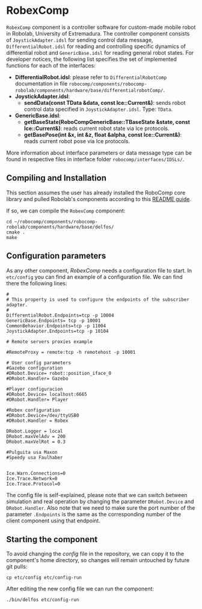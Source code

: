 # RobexComp

`RobexComp` component is a controller software for custom-made mobile robot in Robolab, University of Extremadura. The controller component consists of `JoystickAdapter.idsl` for sending control data message, `DifferentialRobot.idsl` for reading and controlling specific dynamics of differential robot and `GenericBase.idsl` for reading general robot states. For developer notices, the following list specifies the set of implemented functions for each of the interfaces:

* **DifferentialRobot.idsl**: please refer to `DifferentialRobotComp` documentation in file `robocomp/components/robocomp-robolab/components/hardware/base/differentialrobotComp/`.
* **JoystickAdapter.idsl**:
  - **sendData(const TData  &data, const Ice::Current&)**: sends robot control data specified in `JoystickAdapter.idsl`. Type: `TData`.
* **GenericBase.idsl**:
  - **getBaseState(RoboCompGenericBase::TBaseState  &state, const Ice::Current&)**: reads current robot state via Ice protocols.
  - **getBasePose(int  &x,  int  &z,  float  &alpha, const Ice::Current&)**: reads current robot pose via Ice protocols.

More information about interface parameters or data message type can be found in respective files in interface folder `robocomp/interfaces/IDSLs/`.

## Compiling and Installation

This section assumes the user has already installed the RoboComp core library and pulled Robolab's components according to this [README guide](https://github.com/robocomp/robocomp).

If so, we can compile the `RobexComp` component:
```
cd ~/robocomp/components/robocomp-robolab/components/hardware/base/delfos/
cmake .
make
```

## Configuration parameters
As any other component, *RobexComp* needs a configuration file to start. In `etc/config` you can find an example of a configuration file. We can find there the following lines:

```
#
# This property is used to configure the endpoints of the subscriber adapter.
#
DifferentialRobot.Endpoints=tcp -p 10004
GenericBase.Endpoints= tcp -p 10001
CommonBehavior.Endpoints=tcp -p 11004
JoystickAdapter.Endpoints=tcp -p 10104

# Remote servers proxies example

#RemoteProxy = remote:tcp -h remotehost -p 10001

# User config parameters
#Gazebo configuration
#DRobot.Device= robot::position_iface_0
#DRobot.Handler= Gazebo

#Player configuracion
#DRobot.Device= localhost:6665
#DRobot.Handler= Player

#Robex configuration
#DRobot.Device=/dev/ttyUSB0
#DRobot.Handler = Robex

DRobot.Logger = local
DRobot.maxVelAdv = 200
DRobot.maxVelRot = 0.3

#Pulguita usa Maxon
#Speedy usa Faulhaber


Ice.Warn.Connections=0
Ice.Trace.Network=0
Ice.Trace.Protocol=0
```

The config file is self-explained, please note that we can switch between simulation and real operation by changing the parameter `DRobot.Device` and `DRobot.Handler`. Also note that we need to make sure the port number of the parameter `.Endpoints` is the same as the corresponding number of the client component using that endpoint.

## Starting the component
To avoid changing the *config* file in the repository, we can copy it to the component's home directory, so changes will remain untouched by future git pulls:

```
cp etc/config etc/config-run
```

After editing the new config file we can run the component:

```
./bin/delfos etc/config-run
```
